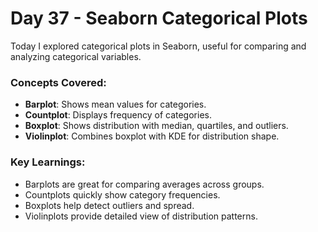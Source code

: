 # Day 37 - Seaborn Categorical Plots

Today I explored categorical plots in Seaborn, useful for comparing and analyzing categorical variables.

### Concepts Covered:
- **Barplot**: Shows mean values for categories.
- **Countplot**: Displays frequency of categories.
- **Boxplot**: Shows distribution with median, quartiles, and outliers.
- **Violinplot**: Combines boxplot with KDE for distribution shape.

### Key Learnings:
- Barplots are great for comparing averages across groups.
- Countplots quickly show category frequencies.
- Boxplots help detect outliers and spread.
- Violinplots provide detailed view of distribution patterns.

